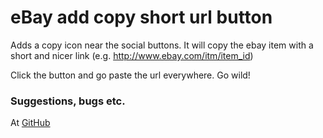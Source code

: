 # eBay add copy short url button
Adds a copy icon near the social buttons. It will copy the ebay item with a short and nicer link (e.g. http://www.ebay.com/itm/item_id)

Click the button and go paste the url everywhere. Go wild!

### Suggestions, bugs etc.
At [GitHub](https://github.com/arieljannai/tampermonkey-scripts)